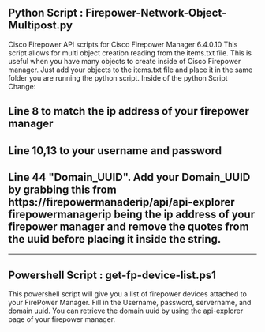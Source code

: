 ## Python Script : Firepower-Network-Object-Multipost.py 
Cisco Firepower API scripts for Cisco Firepower Manager 6.4.0.10
This script allows for multi object creation reading from the items.txt file. This is useful when you have many objects to create inside of 
Cisco Firepower manager. Just add your objects to the items.txt file and place it in the same folder you are running the python script.
Inside of the python Script Change:
## Line 8 to match the ip address of your firepower manager
## Line 10,13 to your username and password
## Line 44 "Domain_UUID". Add your Domain_UUID by grabbing this from https://firepowermanaderip/api/api-explorer firepowermanagerip being the ip address of your firepower manager and remove the quotes from the uuid before placing it inside the string.
------------------------------------------------------------------------------------------------------------------------------------------
## Powershell Script : get-fp-device-list.ps1 
This powershell script will give you a list of firepower devices attached to your FirePower Manager. Fill in the Username, password, servername, and domain uuid. You can retrieve the domain uuid by using the api-explorer page of your firepower manager.


